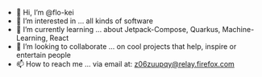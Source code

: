 - 👋 Hi, I’m @flo-kei
- 👀 I’m interested in ... all kinds of software
- 🌱 I’m currently learning ... about Jetpack-Compose, Quarkus, Machine-Learning, React
- 💞️ I’m looking to collaborate ... on cool projects that help, inspire or entertain people
- 📫 How to reach me ... via email at: z06zuupqy@relay.firefox.com

<!---
flo-kei/flo-kei is a ✨ special ✨ repository because its `README.md` (this file) appears on your GitHub profile.
You can click the Preview link to take a look at your changes.
--->
